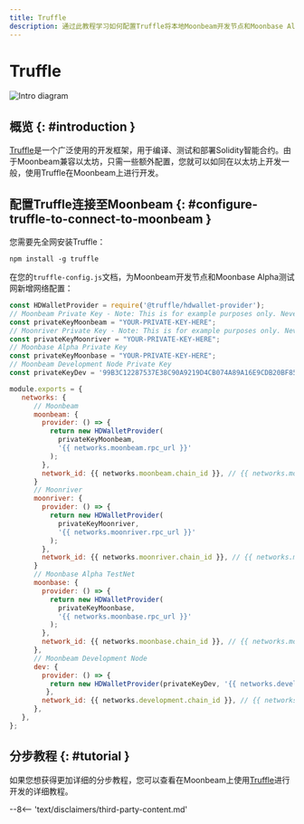 ```yaml
---
title: Truffle
description: 通过此教程学习如何配置Truffle将本地Moonbeam开发节点和Moonbase Alpha测试网作为网络用于测试和部署Solidity智能合约。
---
```


# Truffle

![Intro diagram](/images/builders/tools/eth-dev-env/truffle-banner.png)

## 概览 {: #introduction }

[Truffle](https://www.trufflesuite.com/truffle)是一个广泛使用的开发框架，用于编译、测试和部署Solidity智能合约。由于Moonbeam兼容以太坊，只需一些额外配置，您就可以如同在以太坊上开发一般，使用Truffle在Moonbeam上进行开发。

## 配置Truffle连接至Moonbeam {: #configure-truffle-to-connect-to-moonbeam }

您需要先全网安装Truffle：

```
npm install -g truffle
```

在您的`truffle-config.js`文档，为Moonbeam开发节点和Moonbase Alpha测试网新增网络配置：

```javascript
const HDWalletProvider = require('@truffle/hdwallet-provider');
// Moonbeam Private Key - Note: This is for example purposes only. Never store your private keys in a JavaScript file.
const privateKeyMoonbeam = "YOUR-PRIVATE-KEY-HERE";
// Moonriver Private Key - Note: This is for example purposes only. Never store your private keys in a JavaScript file.
const privateKeyMoonriver = "YOUR-PRIVATE-KEY-HERE";
// Moonbase Alpha Private Key
const privateKeyMoonbase = "YOUR-PRIVATE-KEY-HERE";
// Moonbeam Development Node Private Key
const privateKeyDev = '99B3C12287537E38C90A9219D4CB074A89A16E9CDB20BF85728EBD97C343E342';

module.exports = {
   networks: {
      // Moonbeam
      moonbeam: {
        provider: () => {
          return new HDWalletProvider(
            privateKeyMoonbeam,
            '{{ networks.moonbeam.rpc_url }}'
          );
        },
        network_id: {{ networks.moonbeam.chain_id }}, // {{ networks.moonbeam.hex_chain_id }} in hex,
      }
      // Moonriver
      moonriver: {
        provider: () => {
          return new HDWalletProvider(
            privateKeyMoonriver,
            '{{ networks.moonriver.rpc_url }}'
          );
        },
        network_id: {{ networks.moonriver.chain_id }}, // {{ networks.moonriver.hex_chain_id }} in hex,
      }
      // Moonbase Alpha TestNet
      moonbase: {
        provider: () => {
          return new HDWalletProvider(
            privateKeyMoonbase,
            '{{ networks.moonbase.rpc_url }}'
          );
        },
        network_id: {{ networks.moonbase.chain_id }}, // {{ networks.moonbase.hex_chain_id }} in hex,
      },
      // Moonbeam Development Node
      dev: {
        provider: () => {
          return new HDWalletProvider(privateKeyDev, '{{ networks.development.rpc_url }}')
         },
        network_id: {{ networks.development.chain_id }}, // {{ networks.development.hex_chain_id }} in hex,
      },
   },
};
```

## 分步教程 {: #tutorial }

如果您想获得更加详细的分步教程，您可以查看在Moonbeam上使用[Truffle](/builders/interact/truffle/)进行开发的详细教程。

--8<-- 'text/disclaimers/third-party-content.md'
